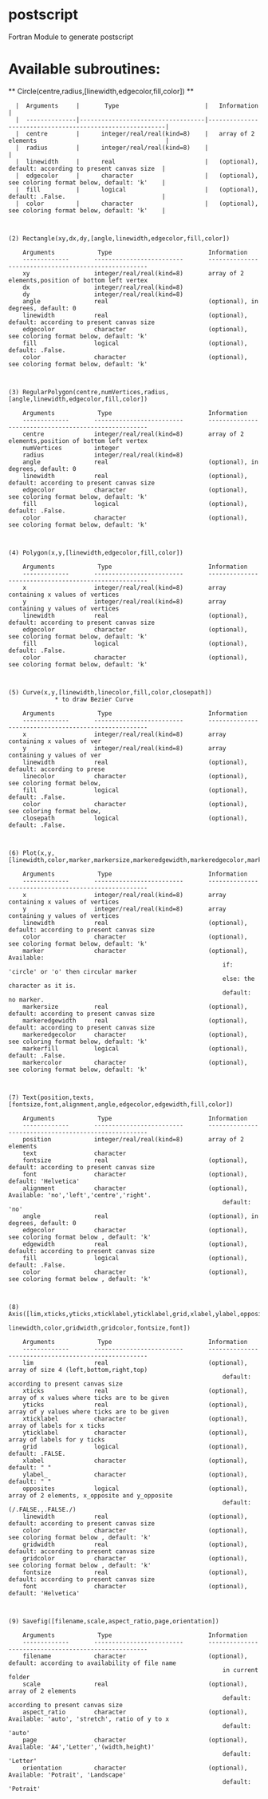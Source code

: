 # postscript
Fortran Module to generate postscript

Available subroutines:
======================
    
** Circle(centre,radius,[linewidth,edgecolor,fill,color]) **


      |  Arguments     |       Type                        |   Information                                            |
      |  --------------|-----------------------------------|----------------------------------------------------------|
      |  centre        |      integer/real/real(kind=8)    |   array of 2 elements                                    |
      |  radius        |      integer/real/real(kind=8)    |                                                          |
      |  linewidth     |      real                         |   (optional), default: according to present canvas size  |
      |  edgecolor     |      character                    |   (optional), see coloring format below, default: 'k'    |
      |  fill          |      logical                      |   (optional), default: .False.                           |
      |  color         |      character                    |   (optional), see coloring format below, default: 'k'    |



    (2) Rectangle(xy,dx,dy,[angle,linewidth,edgecolor,fill,color])

        Arguments            Type                           Information
        -------------       -------------------------       -----------------------------------------------------
        xy                  integer/real/real(kind=8)       array of 2 elements,position of bottom left vertex
        dx                  integer/real/real(kind=8)
        dy                  integer/real/real(kind=8)
        angle               real                            (optional), in degrees, default: 0 
        linewidth           real                            (optional), default: according to present canvas size
        edgecolor           character                       (optional), see coloring format below, default: 'k'
        fill                logical                         (optional), default: .False.
        color               character                       (optional), see coloring format below, default: 'k'



    (3) RegularPolygon(centre,numVertices,radius,[angle,linewidth,edgecolor,fill,color])

        Arguments            Type                           Information
        -------------       -------------------------       -----------------------------------------------------
        centre              integer/real/real(kind=8)       array of 2 elements,position of bottom left vertex
        numVertices         integer
        radius              integer/real/real(kind=8)
        angle               real                            (optional), in degrees, default: 0 
        linewidth           real                            (optional), default: according to present canvas size
        edgecolor           character                       (optional), see coloring format below, default: 'k'
        fill                logical                         (optional), default: .False.
        color               character                       (optional), see coloring format below, default: 'k'



    (4) Polygon(x,y,[linewidth,edgecolor,fill,color])

        Arguments            Type                           Information
        -------------       -------------------------       -----------------------------------------------------
        x                   integer/real/real(kind=8)       array containing x values of vertices
        y                   integer/real/real(kind=8)       array containing y values of vertices
        linewidth           real                            (optional), default: according to present canvas size
        edgecolor           character                       (optional), see coloring format below, default: 'k'
        fill                logical                         (optional), default: .False.
        color               character                       (optional), see coloring format below, default: 'k'



    (5) Curve(x,y,[linewidth,linecolor,fill,color,closepath])
                 * to draw Bezier Curve

        Arguments            Type                           Information
        -------------       -------------------------       -----------------------------------------------------
        x                   integer/real/real(kind=8)       array containing x values of ver
        y                   integer/real/real(kind=8)       array containing y values of ver
        linewidth           real                            (optional), default: according to prese
        linecolor           character                       (optional), see coloring format below, 
        fill                logical                         (optional), default: .False.
        color               character                       (optional), see coloring format below, 
        closepath           logical                         (optional), default: .False.



    (6) Plot(x,y,[linewidth,color,marker,markersize,markeredgewidth,markeredgecolor,markerfill,markercolor])

        Arguments            Type                           Information
        -------------       -------------------------       -----------------------------------------------------
        x                   integer/real/real(kind=8)       array containing x values of vertices
        y                   integer/real/real(kind=8)       array containing y values of vertices
        linewidth           real                            (optional), default: according to present canvas size
        color               character                       (optional), see coloring format below, default: 'k'
        marker              character                       (optional), Available:
                                                                if: 'circle' or 'o' then circular marker 
                                                                else: the character as it is.
                                                                default: no marker. 
        markersize          real                            (optional), default: according to present canvas size
        markeredgewidth     real                            (optional), default: according to present canvas size
        markeredgecolor     character                       (optional), see coloring format below, default: 'k'
        markerfill          logical                         (optional), default: .False.
        markercolor         character                       (optional), see coloring format below, default: 'k'



    (7) Text(position,texts,[fontsize,font,alignment,angle,edgecolor,edgewidth,fill,color])

        Arguments            Type                           Information
        -------------       -------------------------       -----------------------------------------------------
        position            integer/real/real(kind=8)       array of 2 elements
        text                character
        fontsize            real                            (optional), default: according to present canvas size
        font                character                       (optional), default: 'Helvetica'
        alignment           character                       (optional), Available: 'no','left','centre','right'. 
                                                                default: 'no'
        angle               real                            (optional), in degrees, default: 0
        edgecolor           character                       (optional), see coloring format below , default: 'k'
        edgewidth           real                            (optional), default: according to present canvas size
        fill                logical                         (optional), default: .False.
        color               character                       (optional), see coloring format below , default: 'k'



    (8) Axis([lim,xticks,yticks,xticklabel,yticklabel,grid,xlabel,ylabel,opposites,
                                         linewidth,color,gridwidth,gridcolor,fontsize,font])

        Arguments            Type                           Information
        -------------       -------------------------       -----------------------------------------------------
        lim                 real                            (optional), array of size 4 (left,bottom,right,top)
                                                                default: according to present canvas size
        xticks              real                            (optional), array of x values where ticks are to be given
        yticks              real                            (optional), array of y values where ticks are to be given
        xticklabel          character                       (optional), array of labels for x ticks
        yticklabel          character                       (optional), array of labels for y ticks
        grid                logical                         (optional), default: .FALSE.
        xlabel              character                       (optional), default: " "
        ylabel_             character                       (optional), default: " "
        opposites           logical                         (optional), array of 2 elements, x_opposite and y_opposite
                                                                default: (/.FALSE.,.FALSE./)
        linewidth           real                            (optional), default: according to present canvas size
        color               character                       (optional), see coloring format below , default: 'k'
        gridwidth           real                            (optional), default: according to present canvas size
        gridcolor           character                       (optional), see coloring format below , default: 'k'
        fontsize            real                            (optional), default: according to present canvas size
        font                character                       (optional), default: 'Helvetica'



    (9) Savefig([filename,scale,aspect_ratio,page,orientation])

        Arguments            Type                           Information
        -------------       -------------------------       -----------------------------------------------------
        filename            character                       (optional), default: according to availability of file name
                                                                in current folder
        scale               real                            (optional), array of 2 elements
                                                                default: according to present canvas size
        aspect_ratio        character                       (optional), Available: 'auto', 'stretch', ratio of y to x
                                                                default: 'auto'
        page                character                       (optional), Available: 'A4','Letter','(width,height)'
                                                                default: 'Letter'
        orientation         character                       (optional), Available: 'Potrait', 'Landscape'
                                                                default: 'Potrait'












